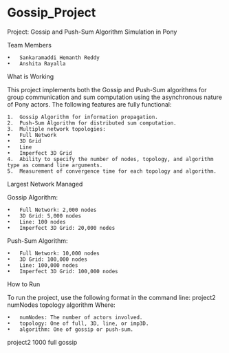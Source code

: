 # Gossip_Project
Project: Gossip and Push-Sum Algorithm Simulation in Pony

Team Members

	•	Sankaramaddi Hemanth Reddy
	•	Anshita Rayalla

What is Working

This project implements both the Gossip and Push-Sum algorithms for group communication and sum computation using the asynchronous nature of Pony actors. The following features are fully functional:

	1.	Gossip Algorithm for information propagation.
	2.	Push-Sum Algorithm for distributed sum computation.
	3.	Multiple network topologies:
	•	Full Network
	•	3D Grid
	•	Line
	•	Imperfect 3D Grid
	4.	Ability to specify the number of nodes, topology, and algorithm type as command line arguments.
	5.	Measurement of convergence time for each topology and algorithm.

Largest Network Managed

Gossip Algorithm:

	•	Full Network: 2,000 nodes
	•	3D Grid: 5,000 nodes
	•	Line: 100 nodes
	•	Imperfect 3D Grid: 20,000 nodes

Push-Sum Algorithm:

	•	Full Network: 10,000 nodes
	•	3D Grid: 100,000 nodes
	•	Line: 100,000 nodes
	•	Imperfect 3D Grid: 100,000 nodes

How to Run

To run the project, use the following format in the command line:
project2 numNodes topology algorithm
Where:

	•	numNodes: The number of actors involved.
	•	topology: One of full, 3D, line, or imp3D.
	•	algorithm: One of gossip or push-sum.
project2 1000 full gossip

